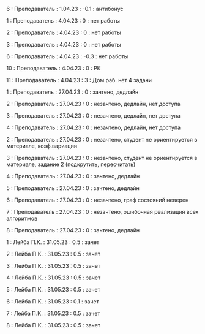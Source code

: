 6 : Преподаватель : 1.04.23 : -0.1 : антибонус

1 : Преподаватель : 4.04.23 : 0 : нет работы

2 : Преподаватель : 4.04.23 : 0 : нет работы

3 : Преподаватель : 4.04.23 : 0 : нет работы

6 : Преподаватель : 4.04.23 : -0.3 : нет работы

10 : Преподаватель : 4.04.23 : 0 : РК

11 : Преподаватель : 4.04.23 : 3 : Дом.раб. нет 4 задачи

1 : Преподаватель : 27.04.23 : 0 : зачтено, дедлайн

2 : Преподаватель : 27.04.23 : 0 : незачтено, дедлайн, нет доступа

3 : Преподаватель : 27.04.23 : 0 : незачтено, дедлайн, нет доступа

4 : Преподаватель : 27.04.23 : 0 : незачтено, дедлайн, нет доступа

2 : Преподаватель : 27.04.23 : 0 : незачтено, студент не ориентируется в материале, коэф.вариации

3 : Преподаватель : 27.04.23 : 0 : незачтено, студент не ориентируется в материале, задание 2 (подкрутить, пересчитать)

4 : Преподаватель : 27.04.23 : 0 : зачтено, дедлайн

5 : Преподаватель : 27.04.23 : 0 : зачтено, дедлайн

6 : Преподаватель : 27.04.23 : 0 : незачтено, граф состояний неверен

7 : Преподаватель : 27.04.23 : 0 : незачтено, ошибочная реализация всех алгоритмов

8 : Преподаватель : 27.04.23 : 0 : зачтено, дедлайн

1 : Лейба П.К. : 31.05.23 : 0.5 : зачет

2 : Лейба П.К. : 31.05.23 : 0.5 : зачет

3 : Лейба П.К. : 31.05.23 : 0.5 : зачет

4 : Лейба П.К. : 31.05.23 : 0.5 : зачет

5 : Лейба П.К. : 31.05.23 : 0.5 : зачет

6 : Лейба П.К. : 31.05.23 : 0.1 : зачет

7 : Лейба П.К. : 31.05.23 : 0.5 : зачет

8 : Лейба П.К. : 31.05.23 : 0.5 : зачет
